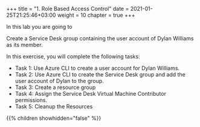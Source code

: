 +++
title = "1. Role Based Access Control"
date = 2021-01-25T21:25:46+03:00
weight = 10
chapter = true
+++

In this lab you are going to

Create a Service Desk group containing the user account of Dylan Williams as its member.

In this exercise, you will complete the following tasks:

- Task 1: Use Azure CLI to create a user account for Dylan Williams.
- Task 2: Use Azure CLI to create the Service Desk group and add the user account of Dylan to the group.
- Task 3: Create a resource group
- Task 4: Assign the Service Desk Virtual Machine Contributor permissions.
- Task 5: Cleanup the Resources

{{% children showhidden="false" %}}